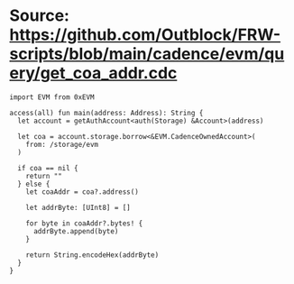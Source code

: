 # Source: https://github.com/Outblock/FRW-scripts/blob/main/cadence/evm/query/get_coa_addr.cdc

```
import EVM from 0xEVM

access(all) fun main(address: Address): String {
  let account = getAuthAccount<auth(Storage) &Account>(address)

  let coa = account.storage.borrow<&EVM.CadenceOwnedAccount>(
    from: /storage/evm
  )

  if coa == nil { 
    return ""
  } else {
    let coaAddr = coa?.address() 

    let addrByte: [UInt8] = []

    for byte in coaAddr?.bytes! {
      addrByte.append(byte)
    }

    return String.encodeHex(addrByte)
  }
}

```